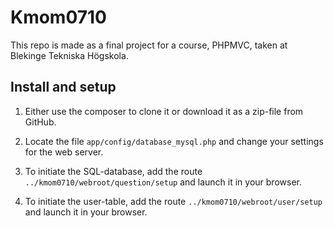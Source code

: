 Kmom0710
=========

This repo is made as a final project for a course, PHPMVC, taken at Blekinge Tekniska Högskola.

Install and setup
------------------

1. Either use the composer to clone it or download it as a zip-file from GitHub.

2. Locate the file <code>app/config/database_mysql.php</code> and change your settings for the web server.

3. To initiate the SQL-database, add the route <code>../kmom0710/webroot/question/setup</code> and launch it in your browser.

4. To initiate the user-table, add the route <code>../kmom0710/webroot/user/setup</code> and launch it in your browser.

